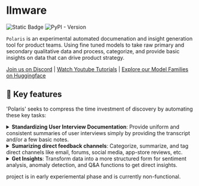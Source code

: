 # llmware
![Static Badge](https://img.shields.io/badge/python-3.9_%7C_3.10%7C_3.11-blue?color=blue)
![PyPI - Version](https://img.shields.io/pypi/v/llmware?color=blue)

`Polaris` is an experimental automated documenation and insight generation tool for product teams. Using fine tuned models to take raw primary and secondary qualitative data and process, categorize, and provide basic insights on data that can drive product strategy.

[Join us on Discord](https://discord.gg/MhZn5Nc39h)   |  [Watch Youtube Tutorials](https://www.youtube.com/@llmware)  | [Explore our Model Families on Huggingface](https://www.huggingface.co/llmware)

## 🎯  Key features
'Polaris' seeks to compress the time investment of discovery by automating these key tasks:

<details>
<summary><b>Standardizing User Interview Documentation</b>: Provide uniform and consistent summaries of user interviews simply by providing the transcript and/or a few basic notes.  
</summary>  
</details>  

<details>  
<summary><b>Sumarizing direct feedback channels</b>: Categorize, summarize, and tag direct channels like email, forums, social media, app-store reviews, etc.</summary>  
</details>  

<details> 
<summary><b>Get Insights</b>: Transform data into a more structured form for sentiment analysis, anomaly detection, and Q&A functions to get direct insights. </summary>
</details>  

project is in early experiemental phase and is currently non-functional.